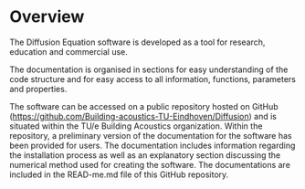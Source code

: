 ﻿# Overview

The Diffusion Equation software is developed as a tool for research, education and commercial use.

The documentation is organised in sections for easy understanding of the code structure and for easy access to all information, functions, parameters and properties.

The software can be accessed on a public repository hosted on GitHub (<https://github.com/Building-acoustics-TU-Eindhoven/Diffusion>) and is situated within the TU/e Building Acoustics organization. Within the repository, a preliminary version of the documentation for the software has been provided for users. The documentation includes information regarding the installation process as well as an explanatory section discussing the numerical method used for creating the software. The documentations are included in the READ-me.md file of this GitHub repository.

